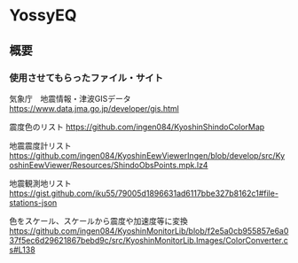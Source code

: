 # YossyEQ
## 概要
### 使用させてもらったファイル・サイト
気象庁　地震情報・津波GISデータ
https://www.data.jma.go.jp/developer/gis.html

震度色のリスト https://github.com/ingen084/KyoshinShindoColorMap

地震震度計リスト https://github.com/ingen084/KyoshinEewViewerIngen/blob/develop/src/KyoshinEewViewer/Resources/ShindoObsPoints.mpk.lz4

地震観測地リスト https://gist.github.com/iku55/79005d1896631ad6117bbe327b8162c1#file-stations-json

色をスケール、スケールから震度や加速度等に変換 https://github.com/ingen084/KyoshinMonitorLib/blob/f2e5a0cb955857e6a037f5ec6d29621867bebd9c/src/KyoshinMonitorLib.Images/ColorConverter.cs#L138
